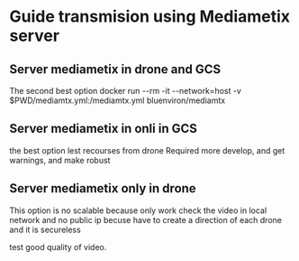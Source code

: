 # Guide transmision using Mediametix server

## Server mediametix in drone and GCS

The second best option
docker run --rm -it --network=host -v $PWD/mediamtx.yml:/mediamtx.yml bluenviron/mediamtx

## Server mediametix in onli in GCS

the best option lest recourses from drone
Required more develop, and get warnings, and make robust

## Server mediametix only in drone

This option is no scalable because only work check the video in local network and no public ip becuse have to create a direction of each drone and it is secureless

test good quality of video.
